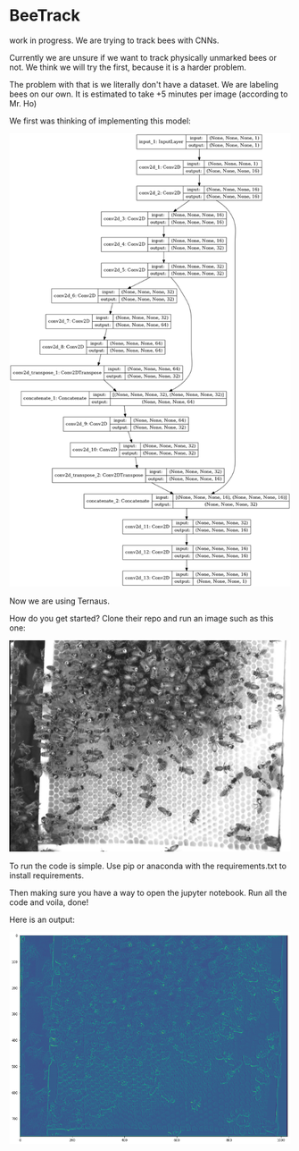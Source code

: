 # BeeTrack
work in progress. We are trying to track bees with CNNs.

Currently we are unsure if we want to track physically unmarked bees or not. We think we will try the first, because it is a harder problem.

The problem with that is we literally don't have a dataset. We are labeling bees on our own. It is estimated to take +5 minutes per image (according to Mr. Ho)

We first was thinking of implementing this model:

![alt image](model_plot.png)


Now we are using Ternaus.

How do you get started? Clone their repo and run an image such as this one:

![alt image](TernausNet/the_smaller_image.png)

To run the code is simple. Use pip or anaconda with the requirements.txt to install requirements.
 
Then making sure you have a way to open the jupyter notebook. Run all the code and voila, done!

Here is an output:

![alt image](output.png)

